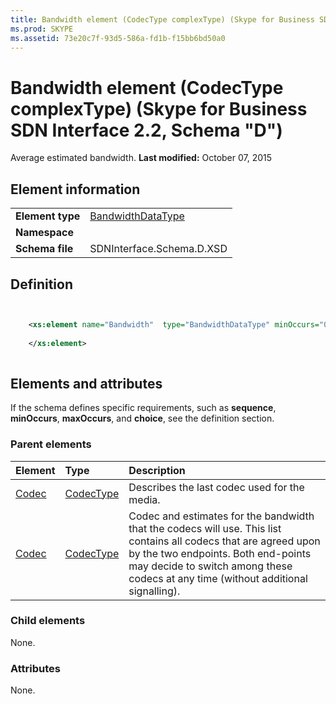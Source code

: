 ```yaml
---
title: Bandwidth element (CodecType complexType) (Skype for Business SDN Interface 2.2, Schema "D")
ms.prod: SKYPE
ms.assetid: 73e20c7f-93d5-586a-fd1b-f15bb6bd50a0
---
```



# Bandwidth element (CodecType complexType) (Skype for Business SDN Interface 2.2, Schema "D")
Average estimated bandwidth. 
 **Last modified:** October 07, 2015
  
    
    


## Element information


|||
|:-----|:-----|
|**Element type**| [BandwidthDataType](bandwidthdatatype-simpletype.md)|
|**Namespace**||
|**Schema file**|SDNInterface.Schema.D.XSD |
   

## Definition


```XML


    <xs:element name="Bandwidth"  type="BandwidthDataType" minOccurs="0">
    
    </xs:element>
  
```


## Elements and attributes

If the schema defines specific requirements, such as **sequence**, **minOccurs**, **maxOccurs**, and **choice**, see the definition section. 
  
    
    

### Parent elements



|**Element**|**Type**|**Description**|
|:-----|:-----|:-----|
| [Codec](codec-element-qualitypropertiestype-complextype.md)| [CodecType](codectype-complextype-1.md)|Describes the last codec used for the media. |
| [Codec](codec-element-startpropertiestype-complextype.md)| [CodecType](codectype-complextype-1.md)|Codec and estimates for the bandwidth that the codecs will use. This list contains all codecs that are agreed upon by the two endpoints. Both end-points may decide to switch among these codecs at any time (without additional signalling). |
   

### Child elements

None. 
  
    
    

### Attributes

None. 
  
    
    

